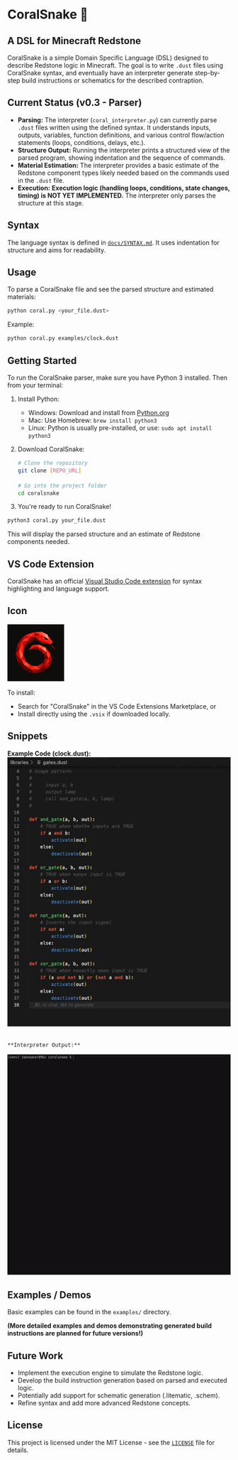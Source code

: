 # CoralSnake 🐍

## A DSL for Minecraft Redstone

CoralSnake is a simple Domain Specific Language (DSL) designed to describe Redstone logic in Minecraft. The goal is to write `.dust` files using CoralSnake syntax, and eventually have an interpreter generate step-by-step build instructions or schematics for the described contraption.

## Current Status (v0.3 - Parser)

*   **Parsing:** The interpreter (`coral_interpreter.py`) can currently parse `.dust` files written using the defined syntax. It understands inputs, outputs, variables, function definitions, and various control flow/action statements (loops, conditions, delays, etc.).
*   **Structure Output:** Running the interpreter prints a structured view of the parsed program, showing indentation and the sequence of commands.
*   **Material Estimation:** The interpreter provides a basic estimate of the Redstone component types likely needed based on the commands used in the `.dust` file.
*   **Execution:** **Execution logic (handling loops, conditions, state changes, timing) is NOT YET IMPLEMENTED.** The interpreter only parses the structure at this stage.

## Syntax

The language syntax is defined in [`docs/SYNTAX.md`](docs/SYNTAX.md). It uses indentation for structure and aims for readability.

## Usage

To parse a CoralSnake file and see the parsed structure and estimated materials:

```bash
python coral.py <your_file.dust>
```

Example:
```bash
python coral.py examples/clock.dust
```

## Getting Started

To run the CoralSnake parser, make sure you have Python 3 installed. Then from your terminal:

1. Install Python:
   - Windows: Download and install from [Python.org](https://www.python.org/downloads/)
   - Mac: Use Homebrew: `brew install python3`
   - Linux: Python is usually pre-installed, or use: `sudo apt install python3`

2. Download CoralSnake:
   ```bash
   # Clone the repository
   git clone [REPO_URL]
   
   # Go into the project folder
   cd coralsnake
   ```

3. You're ready to run CoralSnake!


```bash
python3 coral.py your_file.dust
```

This will display the parsed structure and an estimate of Redstone components needed.

## VS Code Extension

CoralSnake has an official [Visual Studio Code extension](https://marketplace.visualstudio.com/items?itemName=TitaniteScale.coralsnake) for syntax highlighting and language support.

## Icon

![CoralSnake Language Icon](assets/icon.png)


To install:
- Search for "CoralSnake" in the VS Code Extensions Marketplace, or
- Install directly using the `.vsix` if downloaded locally.

## Snippets

**Example Code (clock.dust):**
![The example illustrates clearly structured definitions for basic logical gates (AND, OR, XOR, NOT), demonstrating syntax highlighting and readability provided by the extension.](assets/code1.jpg)


```

**Interpreter Output:**
```
![Running coral.py to interpret examples/clock.dust shows the parsed structure and estimated materials needed](assets/output1.gif)


## Examples / Demos

Basic examples can be found in the `examples/` directory.

**(More detailed examples and demos demonstrating generated build instructions are planned for future versions!)**

## Future Work

*   Implement the execution engine to simulate the Redstone logic.
*   Develop the build instruction generation based on parsed and executed logic.
*   Potentially add support for schematic generation (.litematic, .schem).
*   Refine syntax and add more advanced Redstone concepts.

## License

This project is licensed under the MIT License - see the [`LICENSE`](LICENSE) file for details.

